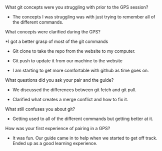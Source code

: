 What git concepts were you struggling with prior to the GPS session?

* The concepts I was struggling was with just trying to remember all of the different commands.

What concepts were clarified during the GPS?

*I got a better grasp of most of the git commands

* Git clone to take the repo from the website to my computer.

* Git push to update it from our machine to the website

* I am starting to get more comfortable with github as time goes on.

What questions did you ask your pair and the guide?
* We discussed the differences between git fetch and git pull.

* Clarified what creates a merge conflict and how to fix it.

What still confuses you about git?
* Getting used to all of the different commands but getting better at it.

How was your first experience of pairing in a GPS?

* It was fun. Our guide came in to help when we started to get off track. Ended up as a good learning experience.
